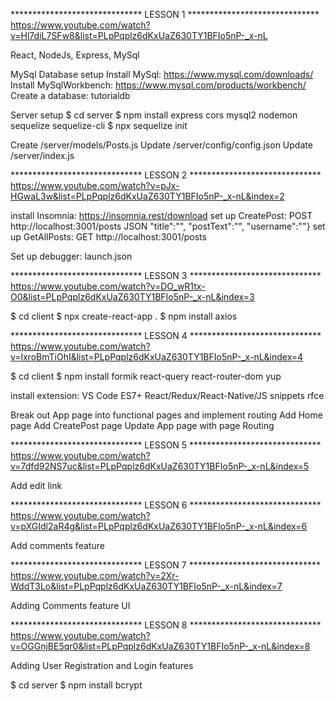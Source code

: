 ****************************** LESSON 1 ******************************
https://www.youtube.com/watch?v=Hl7diL7SFw8&list=PLpPqplz6dKxUaZ630TY1BFIo5nP-_x-nL

React, NodeJs, Express, MySql

MySql Database setup
  Install MySql: https://www.mysql.com/downloads/ 
  Install MySqlWorkbench: https://www.mysql.com/products/workbench/
  Create a database: tutorialdb

Server setup
  $ cd server 
  $ npm install express cors mysql2 nodemon sequelize sequelize-cli
  $ npx sequelize init

  Create /server/models/Posts.js
  Update /server/config/config.json
  Update /server/index.js

****************************** LESSON 2 ******************************
https://www.youtube.com/watch?v=pJx-HGwaL3w&list=PLpPqplz6dKxUaZ630TY1BFIo5nP-_x-nL&index=2

install Insomnia: https://insomnia.rest/download
  set up CreatePost: POST http://localhost:3001/posts JSON "title":"",	"postText":"", "username":""} 
  set up GetAllPosts: GET http://localhost:3001/posts 

Set up debugger: launch.json

****************************** LESSON 3 ******************************
https://www.youtube.com/watch?v=DO_wR1tx-O0&list=PLpPqplz6dKxUaZ630TY1BFIo5nP-_x-nL&index=3

$ cd client
$ npx create-react-app .
$ npm install axios

****************************** LESSON 4 ******************************
https://www.youtube.com/watch?v=lxroBmTiOhI&list=PLpPqplz6dKxUaZ630TY1BFIo5nP-_x-nL&index=4

$ cd client
$ npm install formik react-query react-router-dom yup

install extension: VS Code ES7+ React/Redux/React-Native/JS snippets
  rfce

Break out App page into functional pages and implement routing
  Add Home page
  Add CreatePost page
  Update App page with page Routing
  
****************************** LESSON 5 ******************************
https://www.youtube.com/watch?v=7dfd92NS7uc&list=PLpPqplz6dKxUaZ630TY1BFIo5nP-_x-nL&index=5

Add edit link

****************************** LESSON 6 ******************************
https://www.youtube.com/watch?v=pXGIdl2aR4g&list=PLpPqplz6dKxUaZ630TY1BFIo5nP-_x-nL&index=6

Add comments feature

****************************** LESSON 7 ******************************
https://www.youtube.com/watch?v=2Xr-WddT3Lo&list=PLpPqplz6dKxUaZ630TY1BFIo5nP-_x-nL&index=7

Adding Comments feature UI

****************************** LESSON 8 ******************************
https://www.youtube.com/watch?v=OGGnjBE5qr0&list=PLpPqplz6dKxUaZ630TY1BFIo5nP-_x-nL&index=8

Adding User Registration and Login features

$ cd server
$ npm install bcrypt

